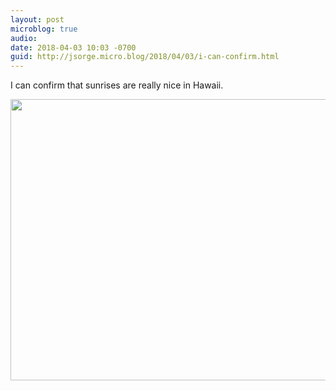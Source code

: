 ```yaml
---
layout: post
microblog: true
audio: 
date: 2018-04-03 10:03 -0700
guid: http://jsorge.micro.blog/2018/04/03/i-can-confirm.html
---
```

I can confirm that sunrises are really nice in Hawaii.

<img src="http://mb.jsorge.net/uploads/2018/92486e5c1a.jpg" width="600" height="450" />
